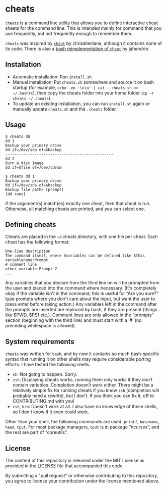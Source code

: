 cheats
======

`cheats` is a command line utility that allows you to define interactive cheat sheets for the command line.
This is intended mainly for command that you use frequently, but not frequently enough to remember them.

`cheats` was inspired by [`cheat`](https://github.com/chrisallenlane/cheat) by chrisallenlane, although it contains none of its code. There is also a [bash reimplementation of `cheat`](https://github.com/jahendrie/cheat) by jahendrie.

Installation
------------

* Automatic installation: Run `install.sh`.
* Manual installation: Put `cheats.sh` somewhere and source it on bash startup (for example, `echo -en '\n\n' | cat - cheats.sh >> ~/.bashrc`), then copy the cheats folder into your home folder (`cp -r cheats ~/.cheats`).
* To update an existing installation, you can run `install.sh` again or manually update `cheats.sh` and the `.cheats` folder.

Usage
-----

    $ cheats dd
    dd 1
    Backup your primary drive
    dd if=/dev/sda of=$backup
    ------------------------------------------------
    dd 2
    Burn a disc image
    dd if=$file of=/dev/cdrom
    
    $ cheats dd 1
    Backup your primary drive
    dd if=/dev/sda of=$backup
    Backup file path> [prompt]
    [dd runs]

If the argument(s) match(es) exactly one cheat, then that cheat is run.
Otherwise, all matching cheats are printed, and you can select one.

Defining cheats
---------------

Cheats are placed in the ~/.cheats directory, with one file per cheat.
Each cheat has the following format:

    One-line description
    The command itself, where $variables can be defined like $this
    variablename:Prompt
    # comment line
    other_variable:Prompt 2
    ...

Any variables that you declare from the third line on will be prompted from the user and placed into the command where necessary.
(It's completely okay if the variable isn't in the command; this is useful for “Are you sure?“ type prompts where you don't care about the input, but want the user to press enter before taking action.)
Any variables left in the command after the prompts are inserted are replaced by bash, if they are present (things like $PWD, $PS1 etc.).
Comment lines are only allowed in the “prompts” section (beginning with the third line) and must start with a ‘#’ (no preceding whitespace is allowed).

System requirements
-------------------

`cheats` was written for `bash`, and by now it contains so much bash-specific syntax that running it on other shells may require considerable porting efforts. I have tested the following shells:

  * `sh`: Not going to happen. Sorry.
  * `zsh`: Displaying cheats works, running them only works if they don’t contain variables. Completion doesn’t work either. There might be a relatively simple fix for running cheats if you know `zsh` (completion will probably need a rewrite), but I don’t. If you think you can fix it, off to CONTRIBUTING.md with you!
  * `csh`, `ksh`: Doesn't work at all. I also have no knowledge of these shells, so I don't know if it even could work.

Other than your shell, the following commands are used: `printf`, `basename`, `head`, `tput`. For most package managers, `tput` is in package “ncurses”, and the rest are part of “coreutils”.

License
-------

The content of this repository is released under the MIT License as provided in the LICENSE file that accompanied this code.

By submitting a "pull request" or otherwise contributing to this repository, you agree to license your contribution under the license mentioned above.
